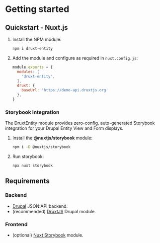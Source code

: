 # Getting started

## Quickstart - Nuxt.js

1. Install the NPM module:
    ```sh
    npm i druxt-entity
    ```

2. Add the module and configure as required in `nuxt.config.js`:
    ```js
    module.exports = {
      modules: [
        'druxt-entity',
      ],
      druxt: {
        baseUrl: 'https://demo-api.druxtjs.org'
      },
    }
    ```

### Storybook integration

The DruxtEntity module provides zero-config, auto-generated Storybook integration for your Drupal Entity View and Form displays.

1. Install the **@nuxtjs/storybook** module:
    ```sh
    npm i -D @nuxtjs/storybook
    ```

2. Run storybook:
    ```sh
    npx nuxt storybook
    ```

## Requirements

### Backend
- [Drupal](https://drupal.org) JSON:API backend.
- (recommended) [DruxtJS](https://www.drupal.org/project/druxt) Drupal module.

### Frontend
- (optional) [Nuxt Storybook](https://storybook.nuxtjs.org/) module.
